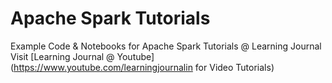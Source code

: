 # Apache  Spark Tutorials
Example Code & Notebooks for Apache Spark Tutorials @ Learning Journal  
Visit [Learning Journal @ Youtube](https://www.youtube.com/learningjournalin for Video Tutorials)
